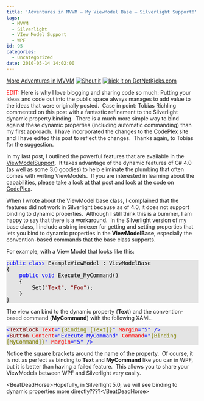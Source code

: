 ```yaml
---
title: 'Adventures in MVVM – My ViewModel Base – Silverlight Support!'
tags:
  - MVVM
  - Silverlight
  - VIew Model Support
  - WPF
id: 95
categories:
  - Uncategorized
date: 2010-05-14 14:02:00
---
```


[More Adventures in MVVM](http://houseofbilz.com/archives/2009/05/22/adventures-in-mvvm-model-view-viewmodel/) [![Shout it](http://dotnetshoutout.com/image.axd?url=http%3A%2F%2Fhouseofbilz.com%2Farchive%2F2010%2F05%2F14%2Fadventures-in-mvvm-ndash-my-viewmodel-base-ndash-silverlight-support.aspx)](http://dotnetshoutout.com/Adventures-in-MVVM-My-ViewModel-Base-Silverlight-Support) [![kick it on DotNetKicks.com](http://www.dotnetkicks.com/Services/Images/KickItImageGenerator.ashx?url=http%3a%2f%2fhouseofbilz.com%2farchive%2f2010%2f05%2f14%2fadventures-in-mvvm-ndash-my-viewmodel-base-ndash-silverlight-support.aspx)](http://www.dotnetkicks.com/kick/?url=http%3a%2f%2fhouseofbilz.com%2farchive%2f2010%2f05%2f14%2fadventures-in-mvvm-ndash-my-viewmodel-base-ndash-silverlight-support.aspx)

<font color="#ff0000">EDIT:</font> Here is why I love blogging and sharing code so much: Putting your ideas and code out into the public space always manages to add value to the ideas that were originally posted.&#160; Case in point: Tobias Richling commented on this post with a fantastic refinement to the Silverlight dynamic property binding.&#160; There is a much more simple way to bind against these dynamic properties (including automatic commanding) than my first approach.&#160; I have incorporated the changes to the CodePlex site and I have edited this post to reflect the changes.&#160; Thanks again, to Tobias for the suggestion.

In my last post, I outlined the powerful features that are available in the [ViewModelSupport](http://houseofbilz.com/archive/2010/05/08/adventures-in-mvvm-ndash-my-viewmodel-base.aspx).&#160; It takes advantage of the dynamic features of C# 4.0 (as well as some 3.0 goodies) to help eliminate the plumbing that often comes with writing ViewModels.&#160; If you are interested in learning about the capabilities, please take a look at that post and look at the code on [CodePlex](http://viewmodelsupport.codeplex.com/). 

When I wrote about the ViewModel base class, I complained that the features did not work in Silverlight because as of 4.0, it does not support binding to dynamic properties.&#160; Although I still think this is a bummer, I am happy to say that there is a workaround.&#160; In the Silverlight version of my base class, I include a string indexer for getting and setting properties that lets you bind to dynamic properties in the **ViewModelBase**, especially the convention-based commands that the base class supports.

For example, with a View Model that looks like this:
  <div style="padding-bottom: 0px; margin: 0px; padding-left: 0px; padding-right: 0px; display: inline; float: none; padding-top: 0px" id="scid:57F11A72-B0E5-49c7-9094-E3A15BD5B5E6:a35f8fe8-6cfc-4037-bf17-826c5f411156" class="wlWriterSmartContent">   <pre style="background-color: #e4e4e4; overflow: auto"><span style="color: #0000ff">public</span><span style="color: #000000"> </span><span style="color: #0000ff">class</span><span style="color: #000000"> ExampleViewModel : ViewModelBase
{
    </span><span style="color: #0000ff">public</span><span style="color: #000000"> </span><span style="color: #0000ff">void</span><span style="color: #000000"> Execute_MyCommand()
    {
        Set(</span><span style="color: #800000">&quot;</span><span style="color: #800000">Text</span><span style="color: #800000">&quot;</span><span style="color: #000000">, </span><span style="color: #800000">&quot;</span><span style="color: #800000">Foo</span><span style="color: #800000">&quot;</span><span style="color: #000000">);
    }
}</span></pre>

<!-- Code inserted with Steve Dunn's Windows Live Writer Code Formatter Plugin.  http://dunnhq.com -->

</div>

The view can bind to the dynamic property (**Text**) and the convention-based command (**MyCommand**) with the following XAML.

<div style="padding-bottom: 0px; margin: 0px; padding-left: 0px; padding-right: 0px; display: inline; float: none; padding-top: 0px" id="scid:57F11A72-B0E5-49c7-9094-E3A15BD5B5E6:dc0daf96-5b7f-491d-b195-aa333e5cc650" class="wlWriterEditableSmartContent"><pre style="background-color:#E4E4E4;white-space:-moz-pre-wrap; white-space: -pre-wrap; white-space: -o-pre-wrap; white-space: pre-wrap; word-wrap: break-word;overflow: auto;"><span style="color: #0000FF;">&lt;</span><span style="color: #800000;">TextBlock </span><span style="color: #FF0000;">Text</span><span style="color: #0000FF;">="</span><span style="color: #808000;">{Binding [Text]}</span><span style="color: #0000FF;">"</span><span style="color: #FF0000;"> Margin</span><span style="color: #0000FF;">="5"</span><span style="color: #FF0000;"> </span><span style="color: #0000FF;">/&gt;</span><span style="color: #000000;">
</span><span style="color: #0000FF;">&lt;</span><span style="color: #800000;">Button </span><span style="color: #FF0000;">Content</span><span style="color: #0000FF;">="Execute MyCommand"</span><span style="color: #FF0000;"> Command</span><span style="color: #0000FF;">="</span><span style="color: #808000;">{Binding [MyCommand]}</span><span style="color: #0000FF;">"</span><span style="color: #FF0000;"> Margin</span><span style="color: #0000FF;">="5"</span><span style="color: #FF0000;"> </span><span style="color: #0000FF;">/&gt;</span></pre><!-- Code inserted with Steve Dunn's Windows Live Writer Code Formatter Plugin.  http://dunnhq.com --></div>

Notice the square brackets around the name of the property.&#160; Of course, it is not as perfect as binding to **Text** and **MyCommand** like you can in WPF, but it is better than having a failed feature.&#160; This allows you to share your ViewModels between WPF and Silverlight very easily. 

&lt;BeatDeadHorse&gt;Hopefully, in Silverlight 5.0, we will see binding to dynamic properties more directly????&lt;/BeatDeadHorse&gt;
